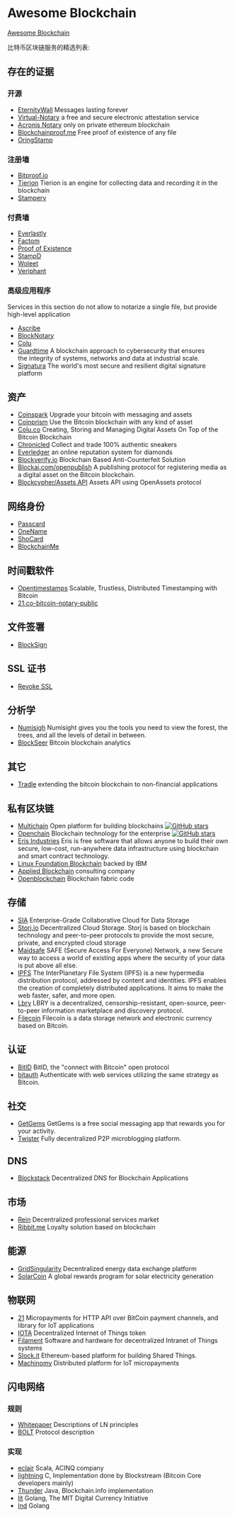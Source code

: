 # Awesome Blockchain

[Awesome Blockchain](https://github.com/igorbarinov/awesome-blockchain)

比特币区块链服务的精选列表:

## 存在的证据

### 开源

- [EternityWall](http://eternitywall.it) Messages lasting forever
- [Virtual-Notary](http://virtual-notary.org/) a free and secure electronic attestation service
- [Acronis Notary](http://www.acronis.com/en-us/business/blockchain-notary/) only on private ethereum blockchain
- [Blockchainproof.me](https://blockchainproof.me/) Free proof of existence of any file
- [OringStamp](http://www.originstamp.org/)

### 注册墙

- [Bitproof.io](https://bitproof.io)
- [Tierion](https://tierion.com) Tierion is an engine for collecting data and recording it in the blockchain
- [Stampery](https://stampery.co)

### 付费墙

- [Everlastly](https://everlastly.com/)
- [Factom](http://www.factom.org)
- [Proof of Existence](http://proofofexistence.com)
- [StampD](http://stampd.io)
- [Woleet](https://woleet.io/)
- [Veriphant](https://veriphant.com/)

### 高级应用程序

Services in this section do not allow to notarize a single file, but provide high-level application

- [Ascribe](http://ascribe.io)
- [BlockNotary](http://www.blocknotary.com)
- [Colu](https://www.colu.co/)
- [Guardtime](https://guardtime.com/) A blockchain approach to cybersecurity that ensures
     the integrity of systems, networks and data at industrial scale.
- [Signatura](https://signatura.co/) The world's most secure and resilient digital signature platform

## 资产

- [Coinspark](http://coinspark.org/) Upgrade your bitcoin with messaging and assets
- [Coinprism](https://www.coinprism.com) Use the Bitcoin blockchain with any kind of asset
- [Colu.co](http://colu.co) Creating, Storing and Managing Digital Assets On Top of the Bitcoin Blockchain
- [Chronicled](http://www.chronicled.com/index.html) Collect and trade 100% authentic sneakers
- [Everledger](http://www.everledger.io/) an online reputation system for diamonds
- [Blockverify.io](http://blockverify.io) Blockchain Based Anti-Counterfeit Solution
- [Blockai.com/openpublish](https://github.com/blockai/openpublish) A publishing protocol for registering media as a digital asset on the Bitcoin blockchain.
- [Blockcypher/Assets API](http://dev.blockcypher.com/#asset-api) Assets API using OpenAssets protocol

## 网络身份

- [Passcard](https://passcard.info)
- [OneName](https://onename.com)
- [ShoCard](http://www.shocard.com/)
- [BlockchainMe](http://blockchainme.com/)

## 时间戳软件

- [Opentimestamps](https://github.com/opentimestamps/opentimestamps-server) Scalable, Trustless, Distributed Timestamping with Bitcoin
- [21.co-bitcoin-notary-public](https://21.co/learn/bitcoin-notary-public/#next-steps)

## 文件签署

- [BlockSign](https://blocksign.com)

## SSL 证书

- [Revoke SSL](https://github.com/ChristopherA/revocable-self-signed-tls-certificates-hack)

## 分析学

- [Numisigh](http://numisight.com/) Numisight gives you the tools you need to view
  the forest, the trees, and all the levels of detail in between.
- [BlockSeer](https://www.blockseer.com/) Bitcoin blockchain analytics

## 其它

- [Tradle](http://tradle.io/) extending the bitcoin blockchain to non-financial applications

## 私有区块链

- [Multichain](http://www.multichain.com/) Open platform for building blockchains [![GitHub stars](https://img.shields.io/github/stars/MultiChain/multichain.svg?style=social)](https://github.com/MultiChain/multichain)
- [Openchain](http://openchain.org) Blockchain technology for the enterprise [![GitHub stars](https://img.shields.io/github/stars/openchain/openchain.svg?style=social)](https://github.com/openchain/openchain)
- [Eris Industries](https://erisindustries.com/) Eris is free software that allows anyone to build their own secure, low-cost, run-anywhere data infrastructure using blockchain and smart contract technology.
- [Linux Foundation Blockchain](https://blockchain.linuxfoundation.org/) backed by IBM
- [Applied Blockchain](http://appliedblockchain.com/) consulting company
- [Openblockchain](https://github.com/openblockchain) Blockchain fabric code

## 存储

- [SIA](http://sia.tech/) Enterprise-Grade Collaborative Cloud for Data Storage
- [Storj.io](http://storj.io/) Decentralized Cloud Storage. Storj is based on blockchain technology and peer-to-peer protocols to provide the most secure, private, and encrypted cloud storage
- [Maidsafe](http://maidsafe.net/) SAFE (Secure Access For Everyone) Network, a new Secure way to access a world of existing apps where the security of your data is put above all else.
- [IPFS](https://ipfs.io/) The InterPlanetary File System (IPFS) is a new hypermedia distribution protocol, addressed by content and identities. IPFS enables the creation of completely distributed applications. It aims to make the web faster, safer, and more open.
- [Lbry](http://lbry.io/) LBRY is a decentralized, censorship-resistant, open-source, peer-to-peer information marketplace and discovery protocol.
- [Filecoin](http://filecoin.io/) Filecoin is a data storage network and electronic currency based on Bitcoin.

## 认证

- [BitID](https://github.com/bitid) BitID, the "connect with Bitcoin" open protocol
- [bitauth](https://github.com/bitpay/bitauth) Authenticate with web services utilizing the same strategy as Bitcoin.

## 社交

- [GetGems](http://getgems.org/) GetGems is a free social messaging app that rewards you for your activity.
- [Twister](http://twister.net.co/) Fully decentralized P2P microblogging platform.

## DNS

- [Blockstack](https://blockstack.org/) Decentralized DNS for Blockchain Applications

## 市场

- [Rein](http://reinproject.org/) Decentralized professional services market
- [Ribbit.me](http://ribbit.me/) Loyalty solution based on blockchain

## 能源

- [GridSingularity](http://gridsingularity.com/) Decentralized energy data exchange platform
- [SolarCoin](http://solarcoin.org) A global rewards program for solar electricity generation

## 物联网

- [21](https://21.co) Micropayments for HTTP API over BitCoin payment channels, and library for IoT applications
- [IOTA](http://www.iotatoken.com) Decentralized Internet of Things token
- [Filament](http://filament.com) Software and hardware for decentralized Intranet of Things systems
- [Slock.it](https://slock.it) Ethereum-based platform for building Shared Things.
- [Machinomy](http://machinomy.com) Distributed platform for IoT micropayments

## 闪电网络

### 规则

- [Whitepaper](https://lightning.network/lightning-network-paper.pdf) Descriptions of LN principles
- [BOLT](https://github.com/lightningnetwork/lightning-rfc/blob/master/00-introduction.md) Protocol description

### 实现

- [eclair](https://github.com/ACINQ/eclair) Scala, ACINQ company
- [lightning](https://github.com/ElementsProject/lightning) C, Implementation done by Blockstream (Bitcoin Core developers mainly)
- [Thunder](https://github.com/blockchain/thunder) Java, Blockchain.info implementation
- [lit](https://github.com/mit-dci/lit) Golang, The MIT Digital Currency Initiative
- [lnd](https://github.com/lightningnetwork/lnd) Golang
